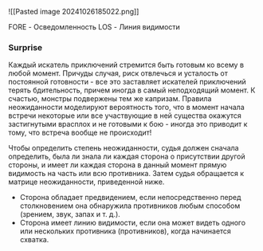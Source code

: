 ![[Pasted image 20241026185022.png]]

FORE - Осведомленность
LOS - Линия видимости
### Surprise
Каждый искатель приключений стремится быть готовым ко всему в любой момент. Причуды случая, риск отвлечься и усталость от постоянной готовности - все это заставляет искателей приключений терять бдительность, причем иногда в самый неподходящий момент. К счастью, монстры подвержены тем же капризам. Правила неожиданности моделируют вероятность того, что в момент начала встречи некоторые или все участвующие в ней существа окажутся застигнутыми врасплох и не готовыми к бою - иногда это приводит к тому, что встреча вообще не происходит!

Чтобы определить степень неожиданности, судья должен сначала определить, была ли знала ли каждая сторона о присутствии другой стороны, и имеет ли каждая сторона в данный момент прямую видимость на часть или всю противника. Затем судья обращается к матрице неожиданности, приведенной ниже.

* Сторона обладает предвидением, если непосредственно перед столкновением она обнаружила противников любым способом (зрением, звук, запах и т. д.).
* Сторона имеет линию видимости, если она может видеть одного или нескольких противника (противников), когда начинается схватка.
